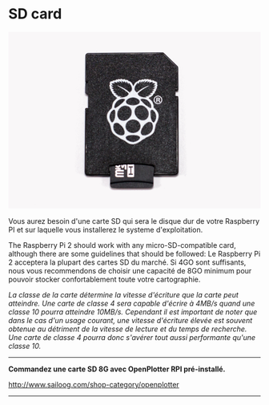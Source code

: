 # SD card

![](../en/sd.png)

Vous aurez besoin d'une carte SD qui sera le disque dur de votre Raspberry PI et sur laquelle vous installerez le systeme d'exploitation.

The Raspberry Pi 2 should work with any micro-SD-compatible card, although there are some guidelines that should be followed:
Le Raspberry Pi 2 acceptera la plupart des cartes SD du marché. Si 4GO sont suffisants, nous vous recommendons de choisir une capacité de 8GO minimum pour pouvoir stocker confortablement toute votre cartographie.

*La classe de la carte détermine la vitesse d'écriture que la carte peut atteindre. Une carte de classe 4 sera capable d'écrire à 4MB/s quand une classe 10 pourra atteindre 10MB/s. Cependant il est important de noter que dans le cas d'un usage courant, une vitesse d'écriture élevée est souvent obtenue au détriment de la vitesse de lecture et du temps de recherche. Une carte de classe 4 pourra donc s'avérer tout aussi performante qu'une classe 10.*

---

**Commandez une carte SD 8G avec OpenPlotter RPI pré-installé.**

http://www.sailoog.com/shop-category/openplotter

---